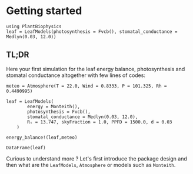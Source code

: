 # Getting started

```@setup usepkg
using PlantBiophysics
leaf = LeafModels(photosynthesis = Fvcb(), stomatal_conductance = Medlyn(0.03, 12.0))
```

## TL;DR

Here your first simulation for the leaf energy balance, photosynthesis and stomatal conductance altogether with few lines of codes:

```@example usepkg
meteo = Atmosphere(T = 22.0, Wind = 0.8333, P = 101.325, Rh = 0.4490995)

leaf = LeafModels(
        energy = Monteith(),
        photosynthesis = Fvcb(),
        stomatal_conductance = Medlyn(0.03, 12.0),
        Rₛ = 13.747, skyFraction = 1.0, PPFD = 1500.0, d = 0.03
    )

energy_balance!(leaf,meteo)

DataFrame(leaf)
```

Curious to understand more ? Let's first introduce the package design and then what are the `LeafModels`, `Atmosphere` or models such as `Monteith`.
